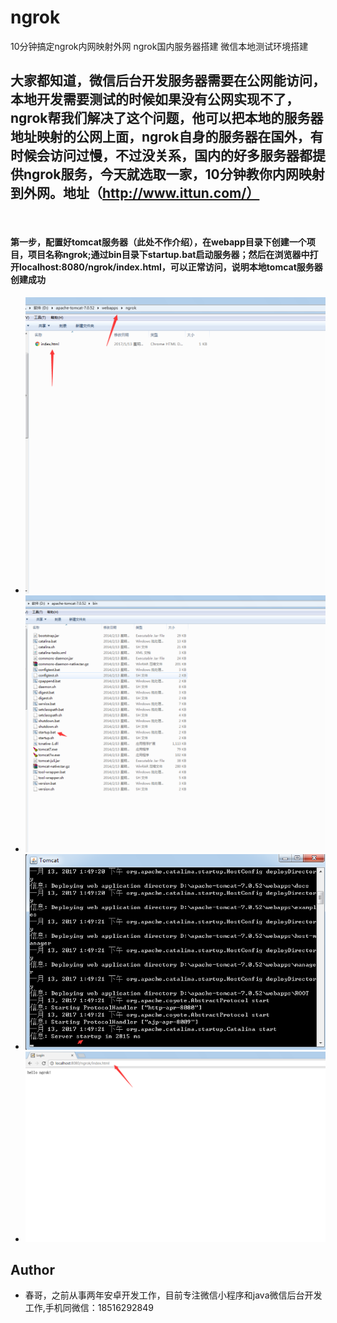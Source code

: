# ngrok
10分钟搞定ngrok内网映射外网 ngrok国内服务器搭建 微信本地测试环境搭建


## 大家都知道，微信后台开发服务器需要在公网能访问，本地开发需要测试的时候如果没有公网实现不了，ngrok帮我们解决了这个问题，他可以把本地的服务器地址映射的公网上面，ngrok自身的服务器在国外，有时候会访问过慢，不过没关系，国内的好多服务器都提供ngrok服务，今天就选取一家，10分钟教你内网映射到外网。地址（http://www.ittun.com/）
  
#### 第一步，配置好tomcat服务器（此处不作介绍），在webapp目录下创建一个项目，项目名称ngrok;通过bin目录下startup.bat启动服务器；然后在浏览器中打开localhost:8080/ngrok/index.html，可以正常访问，说明本地tomcat服务器创建成功
- ![](https://github.com/xiechunming/ngrok/blob/master/ng3.png)
- ![](https://github.com/xiechunming/ngrok/blob/master/ng1.png)
- ![](https://github.com/xiechunming/ngrok/blob/master/ng2.png)
- ![](https://github.com/xiechunming/ngrok/blob/master/ng5.png)






## Author
- 春哥，之前从事两年安卓开发工作，目前专注微信小程序和java微信后台开发工作,手机同微信：18516292849



